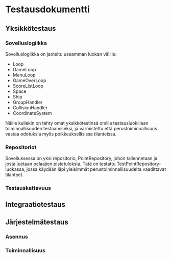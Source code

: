 # Testausdokumentti

## Yksikkötestaus

### Sovelluslogiikka

Sovelluslogiikka on jaoteltu useamman luokan välille:
- Loop
- GameLoop
- MenuLoop
- GameOverLoop
- ScoreListLoop
- Space
- Ship
- GroupHandler
- CollisionHandler
- CoordinateSystem

Näille kullekin on tehty omat yksikkötestinsä omilla testausluokillaan toiminnallisuuden testaamiseksi, ja varmistettu että perustoiminnallisuus vastaa odotuksia myös poikkeuksellisissa tilanteissa. 

### Repositoriot

Sovelluksessa on yksi repositorio, PointRepository, johon tallennetaan ja josta luetaan pelaajien pistetuloksia. Tätä on testattu TestPointRepository-luokassa, jossa käydään läpi yleisimmät perustoiminnallisuudelta vaadittavat tilanteet.  

### Testauskattavuus

## Integraatiotestaus

## Järjestelmätestaus

### Asennus

### Toiminnallisuus
